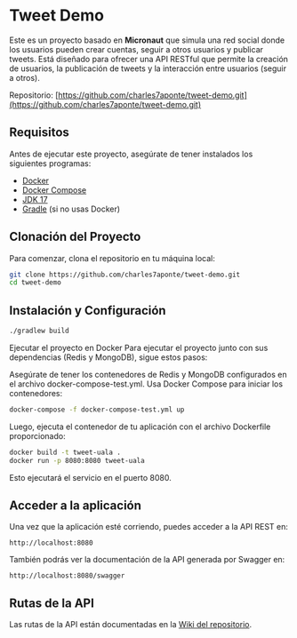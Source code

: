 # Tweet Demo

Este es un proyecto basado en **Micronaut** que simula una red social donde los usuarios pueden crear cuentas, seguir a otros usuarios y publicar tweets. Está diseñado para ofrecer una API RESTful que permite la creación de usuarios, la publicación de tweets y la interacción entre usuarios (seguir a otros).

Repositorio: [https://github.com/charles7aponte/tweet-demo.git](https://github.com/charles7aponte/tweet-demo.git)

## Requisitos

Antes de ejecutar este proyecto, asegúrate de tener instalados los siguientes programas:

- [Docker](https://www.docker.com/get-started)
- [Docker Compose](https://docs.docker.com/compose/install/)
- [JDK 17](https://adoptium.net/)
- [Gradle](https://gradle.org/install/) (si no usas Docker)

## Clonación del Proyecto

Para comenzar, clona el repositorio en tu máquina local:

```bash
git clone https://github.com/charles7aponte/tweet-demo.git
cd tweet-demo
```

## Instalación y Configuración

```bash
./gradlew build
```

 Ejecutar el proyecto en Docker
Para ejecutar el proyecto junto con sus dependencias (Redis y MongoDB), sigue estos pasos:

Asegúrate de tener los contenedores de Redis y MongoDB configurados en el archivo docker-compose-test.yml.
Usa Docker Compose para iniciar los contenedores:


```bash
docker-compose -f docker-compose-test.yml up
```
Luego, ejecuta el contenedor de tu aplicación con el archivo Dockerfile proporcionado:

```bash
docker build -t tweet-uala .
docker run -p 8080:8080 tweet-uala
```
Esto ejecutará el servicio en el puerto 8080.


## Acceder a la aplicación

Una vez que la aplicación esté corriendo, puedes acceder a la API REST en:
```
http://localhost:8080
```

También podrás ver la documentación de la API generada por Swagger en:
```
http://localhost:8080/swagger
```

## Rutas de la API

Las rutas de la API están documentadas en la [Wiki del repositorio](https://github.com/charles7aponte/tweet-demo/wiki/Rutas-de-la-API).
